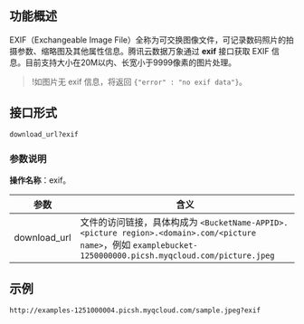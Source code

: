 ## 功能概述
EXIF（Exchangeable Image File）全称为可交换图像文件，可记录数码照片的拍摄参数、缩略图及其他属性信息。腾讯云数据万象通过 **exif** 接口获取 EXIF 信息。目前支持大小在20M以内、长宽小于9999像素的图片处理。


>!如图片无 exif 信息，将返回 `{"error" : "no exif data"}`。

## 接口形式

```
download_url?exif
```

### 参数说明

**操作名称**：exif。

| 参数         | 含义                                                         |
| ------------ | ------------------------------------------------------------ |
| download_url | 文件的访问链接，具体构成为 `<BucketName-APPID>.<picture region>.<domain>.com/<picture name>`，例如 `examplebucket-1250000000.picsh.myqcloud.com/picture.jpeg` |


## 示例
```
http://examples-1251000004.picsh.myqcloud.com/sample.jpeg?exif
```

